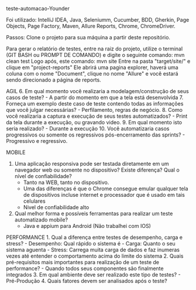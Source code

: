teste-automacao-Younder

Foi utilizado:
IntelliJ IDEA, Java, Seleniumm, Cucumber, BDD, Gherkin, Page Objects, Page Factory, Maven, Allure Reports, Chrome, ChromeDriver.

Passos:
Clone o projeto para sua máquina a partir deste repositório.

Para gerar o relatório de testes, entre na raiz do projeto, utilize o terminal (GIT BASH ou PROMPT DE COMANDO) e digite o seguinte comando: mvn clean test
Logo após, este comando: mvn site
Entre na pasta "target/site/" e clique em "project-reports"
Ele abrirá uma pagina explorer, haverá uma coluna com o nome "Document", clique no nome "Allure" e você estará sendo direcionado a página de reports.


AGIL
6.	Em qual momento você realizaria a modelagem/construção de seus casos de teste?
    - A partir do momento em que a tela está desenvolvida
7.	Forneça um exemplo deste caso de teste contendo todas as informações que você julgar necessárias?
    - Perfilamento, regras de negócio.
8.	Como você realizaria a captura e execução de seus testes automatizados?
    - Print da tela durante a execução, ou gravando video.
9.	Em qual momento isto seria realizado?
    - Durante a execução
10.	Você automatizaria casos progressivos ou somente os regressivos pós-encerramento das sprints?
    - Progressivo e regressivo.

MOBILE
1.	Uma aplicação responsiva pode ser testada diretamente em um navegador web ou somente no dispositivo? Existe diferença? Qual o nível de confiabilidade?
    - Tanto na WEB, tanto no dispositivo.
    - Uma das diferenças é que o Chrome consegue emular qualquer tela de dispositivos incluse internet e processador que é usado em tais celulares
    - Nivel de confiabilidade alto
2.	Qual melhor forma e possíveis ferramentas para realizar um teste automatizado mobile?
    - Java e appium para Android (Não trabalhei com IOS)

PERFORMANCE
    1.	Qual a diferença entre testes de desempenho, carga e stress?
        - Desempenho: Qual rápido o sistema é
        - Carga: Quanto o seu sistema aguenta
        - Stress: Carrega muita carga de dados e faz inumeras vezes até entender o comportamento acima do limite do sistema
    2.	Quais pré-requisitos mais importantes para realização de um teste de performance?
        - Quando todos seus componentes são finalmente integrados
    3.	Em qual ambiente deve ser realizado este tipo de testes?
        - Pré-Produção
    4.	Quais fatores devem ser analisados após o teste?
